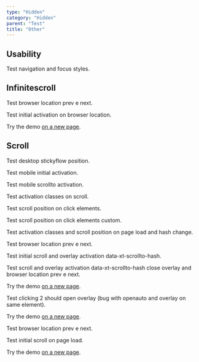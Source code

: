 ```yaml
---
type: "Hidden"
category: "Hidden"
parent: "Test"
title: "Other"
---
```


## Usability

Test navigation and focus styles.

<demo>
  <demoinline src="demos/components/form/checks-card">
  </demoinline>
</demo>

## Infinitescroll

Test browser location prev e next.

Test initial activation on browser location.

Try the demo [on a new page](/demos/components/listing/infinitescroll?false=2).

## Scroll

Test desktop stickyflow position.

Test mobile initial activation.

Test mobile scrollto activation.

<demo>
  <div class="gatsby_demo_item" data-iframe="demos/themes/gallery/products-gallery-v1">
  </div>
</demo>

Test activation classes on scroll.

Test scroll position on click elements.

Test scroll position on click elements custom.

Test activation classes and scroll position on page load and hash change.

Test browser location prev e next.

Test initial scroll and overlay activation data-xt-scrollto-hash.

Test scroll and overlay activation data-xt-scrollto-hash close overlay and browser location prev e next.

Try the demo [on a new page](/demos/components/scroll/scrollto#anchor-2).

Test clicking 2 should open overlay (bug with openauto and overlay on same element).

Try the demo [on a new page](/demos/components/scroll/scrollto-overlay#anchor-2).

Test browser location prev e next.

Test initial scroll on page load.

Try the demo [on a new page](/demos/components/scroll/scrollto-toggle#anchor-2).
